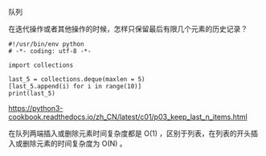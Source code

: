队列

在迭代操作或者其他操作的时候，怎样只保留最后有限几个元素的历史记录？
```
#!/usr/bin/env python
# -*- coding: utf-8 -*-

import collections

last_5 = collections.deque(maxlen = 5)
[last_5.append(i) for i in range(10)]
print(last_5)

```
https://python3-cookbook.readthedocs.io/zh_CN/latest/c01/p03_keep_last_n_items.html

在队列两端插入或删除元素时间复杂度都是 O(1) ，区别于列表，在列表的开头插入或删除元素的时间复杂度为 O(N) 。
